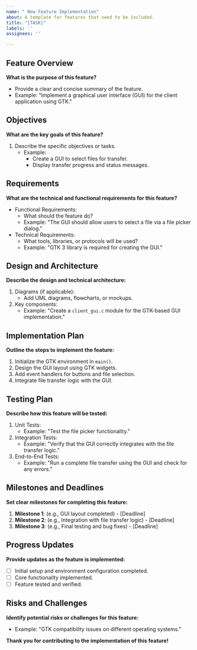 ```yaml
---
name: " New Feature Implementation"
about: A template for features that need to be included.
title: "[TASK]"
labels: ''
assignees: ''

---
```


## Feature Overview
**What is the purpose of this feature?**
- Provide a clear and concise summary of the feature.
- Example: "Implement a graphical user interface (GUI) for the client application using GTK."

## Objectives
**What are the key goals of this feature?**
1. Describe the specific objectives or tasks.
   - Example:
     - Create a GUI to select files for transfer.
     - Display transfer progress and status messages.

## Requirements
**What are the technical and functional requirements for this feature?**
- Functional Requirements:
  - What should the feature do?
  - Example: "The GUI should allow users to select a file via a file picker dialog."
- Technical Requirements:
  - What tools, libraries, or protocols will be used?
  - Example: "GTK 3 library is required for creating the GUI."

## Design and Architecture
**Describe the design and technical architecture:**
1. Diagrams (if applicable):
   - Add UML diagrams, flowcharts, or mockups.
2. Key components:
   - Example: "Create a `client_gui.c` module for the GTK-based GUI implementation."

## Implementation Plan
**Outline the steps to implement the feature:**
1. Initialize the GTK environment in `main()`.
2. Design the GUI layout using GTK widgets.
3. Add event handlers for buttons and file selection.
4. Integrate file transfer logic with the GUI.

## Testing Plan
**Describe how this feature will be tested:**
1. Unit Tests:
   - Example: "Test the file picker functionality."
2. Integration Tests:
   - Example: "Verify that the GUI correctly integrates with the file transfer logic."
3. End-to-End Tests:
   - Example: "Run a complete file transfer using the GUI and check for any errors."

## Milestones and Deadlines
**Set clear milestones for completing this feature:**
1. **Milestone 1**: (e.g., GUI layout completed) - [Deadline]
2. **Milestone 2**: (e.g., Integration with file transfer logic) - [Deadline]
3. **Milestone 3**: (e.g., Final testing and bug fixes) - [Deadline]

## Progress Updates
**Provide updates as the feature is implemented:**
- [ ] Initial setup and environment configuration completed.
- [ ] Core functionality implemented.
- [ ] Feature tested and verified.

## Risks and Challenges
**Identify potential risks or challenges for this feature:**
- Example: "GTK compatibility issues on different operating systems."

**Thank you for contributing to the implementation of this feature!**
